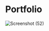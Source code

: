 # Portfolio

![Screenshot (52)](https://user-images.githubusercontent.com/89316721/151327441-9931d7a6-c895-4f4d-96e6-a8feda265ab6.png)
